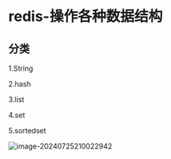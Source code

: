 # redis-操作各种数据结构

## 分类

1.String

2.hash

3.list

4.set

5.sortedset

![image-20240725210022942](./../TyporaImage/image-20240725210022942.png)
